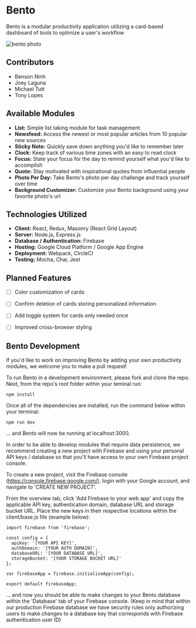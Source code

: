 # Bento

Bento is a modular productivity application utilizing a card-based dashboard of tools to optimize a user's workflow

![bento photo](https://firebasestorage.googleapis.com/v0/b/dashboardapp-3d3c7.appspot.com/o/splashPage%2Fallmods.png?alt=media&token=c244421c-6bef-443c-9b65-4d66321fe85e)

## Contributors
- Benson Ninh
- Joey Laguna
- Michael Tutt
- Tony Lopes

## Available Modules
- **List:** Simple list taking module for task management
- **Newsfeed:** Access the newest or most popular articles from 10 popular new sources
- **Sticky Note:** Quickly save down anything you'd like to remember later
- **Clock:** Keep track of various time zones with an easy to read clock
- **Focus:** State your focus for the day to remind yourself what you'd like to accomplish
- **Quote:** Stay motivated with inspirational quotes from influential people
- **Photo Per Day:** Take Bento's photo per day challenge and track yourself over time
- **Background Customizer:** Customize your Bento background using your favorite photo's url

## Technologies Utilized
- **Client:** React, Redux, Masonry (React Grid Layout)
- **Server:** Node.js, Express.js
- **Database / Authentication:** Firebase
- **Hosting:** Google Cloud Platform / Google App Engine
- **Deployment:** Webpack, CircleCI
- **Testing:** Mocha, Chai, Jest

## Planned Features
- [ ] Color customization of cards
- [ ] Confirm deletion of cards storing personalized information
- [ ] Add toggle system for cards only needed once
- [ ] Improved cross-browser styling


## Bento Development
If you'd like to work on improving Bento by adding your own productivity modules, we welcome you to make a pull request!

To run Bento in a development environment, please fork and clone the repo. Next, from the repo's root folder within your teminal run:
```
npm install
```
Once all of the dependencies are installed, run the command below within your terminal:
```
npm run dev
```
... and Bento will now be running at localhost:3000.

In order to be able to develop modules that require data persistence, we recommend creating a new project with Firebase and using your personal API keys / database so that you'll have access to your own Firebase project console.

To create a new project, visit the Firebase console (https://console.firebase.google.com/), login with your Google account, and navigate to 'CREATE NEW PROJECT'.

From the overview tab, click 'Add Firebase to your web app' and copy the applicable API key, authentication domain, database URL and storage bucket URL. Place the new keys in their respective locations within the client/base.js file (example below):

```
import firebase from 'firebase';

const config = {
  apiKey: '[YOUR API KEY]',
  authDomain: '[YOUR AUTH DOMAIN]',
  databaseURL: '[YOUR DATABASE URL]',
  storageBucket: '[YOUR STORAGE BUCKET URL]'
};

var firebaseApp = firebase.initializeApp(config);

export default firebaseApp;
```
... and now you should be able to make changes to your Bento database within the 'Database' tab of your Firebase console.
(Keep in mind that within our production Firebase database we have security rules only authorizing users to make changes to a database key that corresponds with Firebase authentication user ID)


